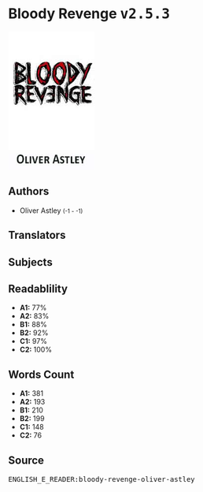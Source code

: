 # Bloody Revenge <kbd>v2.5.3</kbd>

![](./cover.medium.jpg "")

## Authors


 - Oliver Astley <small>(-1 - -1)</small>

## Translators



## Subjects



## Readablility


 - **A1:** 77%
 - **A2:** 83%
 - **B1:** 88%
 - **B2:** 92%
 - **C1:** 97%
 - **C2:** 100%

## Words Count


 - **A1:** 381
 - **A2:** 193
 - **B1:** 210
 - **B2:** 199
 - **C1:** 148
 - **C2:** 76

## Source


<kbd>ENGLISH_E_READER:bloody-revenge-oliver-astley</kbd>
